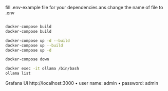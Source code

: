 fill .env-example file for your  dependencies ans change the name of file to .env


``` bash

docker-compose build
docker-compose build

docker-compose up -d --build
docker-compose up --build
docker-compose up -d

docker-compose down

docker exec -it ollama /bin/bash
ollama list
```
Grafana Ui
http://localhost:3000
•	user name: admin
•	password: admin

